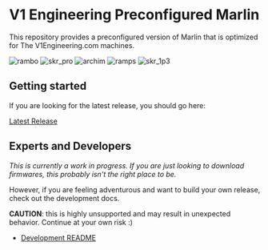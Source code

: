 # V1 Engineering Preconfigured Marlin

This repository provides a preconfigured version of Marlin that is optimized for The
V1Engineering.com machines.

![rambo](https://github.com/V1EngineeringInc/MarlinBuilder/workflows/rambo/badge.svg)
![skr_pro](https://github.com/V1EngineeringInc/MarlinBuilder/workflows/skr_pro/badge.svg)
![archim](https://github.com/V1EngineeringInc/MarlinBuilder/workflows/archim/badge.svg)
![ramps](https://github.com/V1EngineeringInc/MarlinBuilder/workflows/ramps/badge.svg)
![skr_1p3](https://github.com/V1EngineeringInc/MarlinBuilder/workflows/skr_1p3/badge.svg)

## Getting started

If you are looking for the latest release, you should go here:

[Latest Release](https://github.com/V1EngineeringInc/MarlinBuilder/releases/latest)

## Experts and Developers

_This is currently a work in progress. If you are just looking to download firmwares, this probably isn't the right place to be._

However, if you are feeling adventurous and want to build your own release, check out the development docs. 

__CAUTION__: this is highly unsupported and may result in unexpected behavior. Continue at your own risk :)

 - [Development README](src/docs/README.md)
